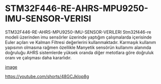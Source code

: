 # STM32F446-RE-AHRS-MPU9250-IMU-SENSOR-VERISI
STM32F446-RE-AHRS-MPU9250-IMU-SENSOR-VERILERI Stm32f446-re modeli üzerinden imu sensörler üzerinde yaptığım çalışmalarda içerisinde Euler açıları ve Kalman Filtresi değerlerini kullanmaktadır. Karmaşık kullanım yapısının olmasına rağmen özellikle Manyetik sensörün kullanımı alanında doğruluğu AHRS sistemlerde yüksek oranda diğer metotlara göre doğruluk oranı ve çalışması daha kararlıdır.



[image](https://github.com/karanizeybek/STM32F446-RE-AHRS-MPU9250-IMU-SENSOR-VERISI/assets/76970557/93cccb8c-dbe9-416b-9c60-192aee7035dc)



https://youtube.com/shorts/48GCJkIop8g
